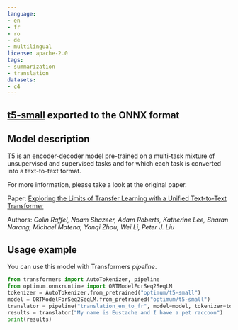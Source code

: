 ```yaml
---
language:
- en
- fr
- ro
- de
- multilingual
license: apache-2.0
tags:
- summarization
- translation
datasets:
- c4
---
```


## [t5-small](https://huggingface.co/t5-small) exported to the ONNX format

## Model description

[T5](https://huggingface.co/docs/transformers/model_doc/t5#t5) is an encoder-decoder model pre-trained on a multi-task mixture of unsupervised and supervised tasks and for which each task is converted into a text-to-text format.

For more information, please take a look at the original paper.

Paper: [Exploring the Limits of Transfer Learning with a Unified Text-to-Text Transformer](https://arxiv.org/pdf/1910.10683.pdf)

Authors: *Colin Raffel, Noam Shazeer, Adam Roberts, Katherine Lee, Sharan Narang, Michael Matena, Yanqi Zhou, Wei Li, Peter J. Liu*


## Usage example

You can use this model with Transformers *pipeline*.

```python
from transformers import AutoTokenizer, pipeline
from optimum.onnxruntime import ORTModelForSeq2SeqLM
tokenizer = AutoTokenizer.from_pretrained("optimum/t5-small")
model = ORTModelForSeq2SeqLM.from_pretrained("optimum/t5-small")
translator = pipeline("translation_en_to_fr", model=model, tokenizer=tokenizer)
results = translator("My name is Eustache and I have a pet raccoon")
print(results)
```
